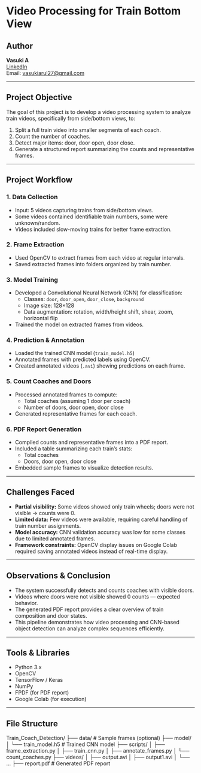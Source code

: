 # Video Processing for Train Bottom View

## Author
**Vasuki A**  
[LinkedIn](https://www.linkedin.com/in/vasuki27/)  
Email: vasukiarul27@gmail.com

---

## Project Objective
The goal of this project is to develop a video processing system to analyze train videos, specifically from side/bottom views, to:  
1. Split a full train video into smaller segments of each coach.  
2. Count the number of coaches.  
3. Detect major items: door, door open, door close.  
4. Generate a structured report summarizing the counts and representative frames.

---

## Project Workflow

### 1. Data Collection
- Input: 5 videos capturing trains from side/bottom views.  
- Some videos contained identifiable train numbers, some were unknown/random.  
- Videos included slow-moving trains for better frame extraction.

### 2. Frame Extraction
- Used OpenCV to extract frames from each video at regular intervals.  
- Saved extracted frames into folders organized by train number.

### 3. Model Training
- Developed a Convolutional Neural Network (CNN) for classification:
  - Classes: `door`, `door_open`, `door_close`, `background`  
  - Image size: 128×128  
  - Data augmentation: rotation, width/height shift, shear, zoom, horizontal flip  
- Trained the model on extracted frames from videos.

### 4. Prediction & Annotation
- Loaded the trained CNN model (`train_model.h5`)  
- Annotated frames with predicted labels using OpenCV.  
- Created annotated videos (`.avi`) showing predictions on each frame.

### 5. Count Coaches and Doors
- Processed annotated frames to compute:
  - Total coaches (assuming 1 door per coach)  
  - Number of doors, door open, door close  
- Generated representative frames for each coach.

### 6. PDF Report Generation
- Compiled counts and representative frames into a PDF report.  
- Included a table summarizing each train’s stats:
  - Total coaches  
  - Doors, door open, door close  
- Embedded sample frames to visualize detection results.

---

## Challenges Faced
- **Partial visibility:** Some videos showed only train wheels; doors were not visible → counts were 0.  
- **Limited data:** Few videos were available, requiring careful handling of train number assignments.  
- **Model accuracy:** CNN validation accuracy was low for some classes due to limited annotated frames.  
- **Framework constraints:** OpenCV display issues on Google Colab required saving annotated videos instead of real-time display.

---

## Observations & Conclusion
- The system successfully detects and counts coaches with visible doors.  
- Videos where doors were not visible showed 0 counts — expected behavior.  
- The generated PDF report provides a clear overview of train composition and door states.  
- This pipeline demonstrates how video processing and CNN-based object detection can analyze complex sequences efficiently.

---

## Tools & Libraries
- Python 3.x  
- OpenCV  
- TensorFlow / Keras  
- NumPy  
- FPDF (for PDF report)  
- Google Colab (for execution)

---

## File Structure
Train_Coach_Detection/
├── data/ # Sample frames (optional)
├── model/
│ └── train_model.h5 # Trained CNN model
├── scripts/
│ ├── frame_extraction.py
│ ├── train_cnn.py
│ ├── annotate_frames.py
│ └── count_coaches.py
├── videos/
│ ├── output.avi
│ ├── output1.avi
│ └── ...
├── report.pdf # Generated PDF report


